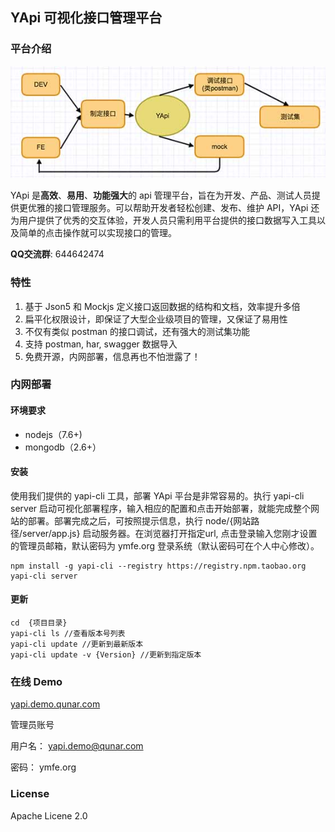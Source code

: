 ## YApi  可视化接口管理平台

### 平台介绍
![avatar](yapi-base-flow.jpg)

YApi 是<strong>高效</strong>、<strong>易用</strong>、<strong>功能强大</strong>的 api 管理平台，旨在为开发、产品、测试人员提供更优雅的接口管理服务。可以帮助开发者轻松创建、发布、维护 API，YApi 还为用户提供了优秀的交互体验，开发人员只需利用平台提供的接口数据写入工具以及简单的点击操作就可以实现接口的管理。

**QQ交流群**: 644642474

### 特性
1.  基于 Json5 和 Mockjs 定义接口返回数据的结构和文档，效率提升多倍
2.  扁平化权限设计，即保证了大型企业级项目的管理，又保证了易用性
3.  不仅有类似 postman 的接口调试，还有强大的测试集功能
4.  支持 postman, har, swagger 数据导入
5.  免费开源，内网部署，信息再也不怕泄露了！

### 内网部署
#### 环境要求
* nodejs（7.6+)
* mongodb（2.6+）
#### 安装
使用我们提供的 yapi-cli 工具，部署 YApi 平台是非常容易的。执行 yapi-cli server 启动可视化部署程序，输入相应的配置和点击开始部署，就能完成整个网站的部署。部署完成之后，可按照提示信息，执行 node/{网站路径/server/app.js} 启动服务器。在浏览器打开指定url, 点击登录输入您刚才设置的管理员邮箱，默认密码为 ymfe.org 登录系统（默认密码可在个人中心修改）。

    npm install -g yapi-cli --registry https://registry.npm.taobao.org
    yapi-cli server 

#### 更新
    cd  {项目目录}
    yapi-cli ls //查看版本号列表
    yapi-cli update //更新到最新版本
    yapi-cli update -v {Version} //更新到指定版本


### 在线 Demo
<p><a target="_blank" href="http://yapi.demo.qunar.com">yapi.demo.qunar.com</a></p>

管理员账号

用户名： yapi.demo@qunar.com

密码： ymfe.org

### License
Apache Licene 2.0

